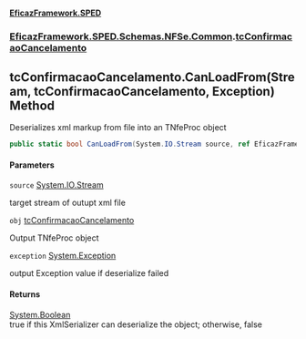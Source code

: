 #### [EficazFramework.SPED](EficazFrameworkSPED.md 'EficazFramework SPED')
### [EficazFramework.SPED.Schemas.NFSe.Common](EficazFramework.SPED.Schemas.NFSe.Common.md 'EficazFramework.SPED.Schemas.NFSe.Common').[tcConfirmacaoCancelamento](EficazFramework.SPED.Schemas.NFSe.Common/tcConfirmacaoCancelamento.md 'EficazFramework.SPED.Schemas.NFSe.Common.tcConfirmacaoCancelamento')

## tcConfirmacaoCancelamento.CanLoadFrom(Stream, tcConfirmacaoCancelamento, Exception) Method

Deserializes xml markup from file into an TNfeProc object

```csharp
public static bool CanLoadFrom(System.IO.Stream source, ref EficazFramework.SPED.Schemas.NFSe.Common.tcConfirmacaoCancelamento obj, ref System.Exception exception);
```
#### Parameters

<a name='EficazFramework.SPED.Schemas.NFSe.Common.tcConfirmacaoCancelamento.CanLoadFrom(System.IO.Stream,EficazFramework.SPED.Schemas.NFSe.Common.tcConfirmacaoCancelamento,System.Exception).source'></a>

`source` [System.IO.Stream](https://docs.microsoft.com/en-us/dotnet/api/System.IO.Stream 'System.IO.Stream')

target stream of outupt xml file

<a name='EficazFramework.SPED.Schemas.NFSe.Common.tcConfirmacaoCancelamento.CanLoadFrom(System.IO.Stream,EficazFramework.SPED.Schemas.NFSe.Common.tcConfirmacaoCancelamento,System.Exception).obj'></a>

`obj` [tcConfirmacaoCancelamento](EficazFramework.SPED.Schemas.NFSe.Common/tcConfirmacaoCancelamento.md 'EficazFramework.SPED.Schemas.NFSe.Common.tcConfirmacaoCancelamento')

Output TNfeProc object

<a name='EficazFramework.SPED.Schemas.NFSe.Common.tcConfirmacaoCancelamento.CanLoadFrom(System.IO.Stream,EficazFramework.SPED.Schemas.NFSe.Common.tcConfirmacaoCancelamento,System.Exception).exception'></a>

`exception` [System.Exception](https://docs.microsoft.com/en-us/dotnet/api/System.Exception 'System.Exception')

output Exception value if deserialize failed

#### Returns
[System.Boolean](https://docs.microsoft.com/en-us/dotnet/api/System.Boolean 'System.Boolean')  
true if this XmlSerializer can deserialize the object; otherwise, false